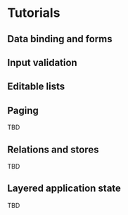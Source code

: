 # Tutorials

## Data binding and forms

## Input validation

## Editable lists

## Paging

TBD

## Relations and stores

TBD

## Layered application state

TBD